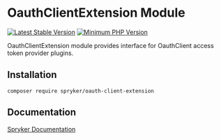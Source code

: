 # OauthClientExtension Module
[![Latest Stable Version](https://poser.pugx.org/spryker/oauth-client-extension/v/stable.svg)](https://packagist.org/packages/spryker/oauth-client-extension)
[![Minimum PHP Version](https://img.shields.io/badge/php-%3E%3D%208.0-8892BF.svg)](https://php.net/)

OauthClientExtension module provides interface for OauthClient access token provider plugins.

## Installation

```
composer require spryker/oauth-client-extension
```

## Documentation

[Spryker Documentation](https://docs.spryker.com)
